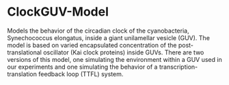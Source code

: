 # ClockGUV-Model
Models the behavior of the circadian clock of the cyanobacteria, Synechococcus elongatus, inside a giant unilamellar vesicle (GUV). The model is based on varied encapsulated concentration of the post-translational oscillator (Kai clock proteins) inside GUVs.
There are two versions of this model, one simulating the environment within a GUV used in our experiments and one simulating the behavior of a transcription-translation feedback loop (TTFL) system.
